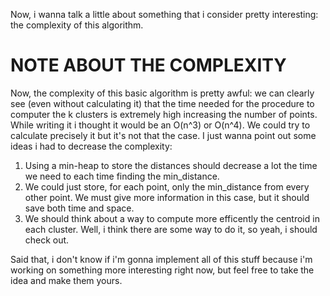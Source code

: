 Now, i wanna talk a little about something that i consider pretty interesting: 
the complexity of this algorithm.

# NOTE ABOUT THE COMPLEXITY

Now, the complexity of this basic algorithm is pretty awful: we can clearly see (even without calculating it) that the time needed for the procedure to computer the k clusters is extremely high increasing the number of points. While writing it i thought it would be an O(n^3) or O(n^4). We could try to calculate precisely it but it's not that the case. I just wanna point out some ideas i had to decrease the complexity: 
1. Using a min-heap to store the distances should decrease a lot the time we need to each time finding the min_distance.
2. We could just store, for each point, only the min_distance from every other point. We must give more information in this case, but it should save both time and space.
3. We should think about a way to compute more efficently the centroid in each cluster. Well, i think there are some way to do it, so yeah, i should check out. 

Said that, i don't know if i'm gonna implement all of this stuff because i'm working on something more interesting right now, but feel free to take the idea and make them yours.



